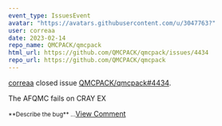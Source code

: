 ```yaml
---
event_type: IssuesEvent
avatar: "https://avatars.githubusercontent.com/u/3047763?"
user: correaa
date: 2023-02-14
repo_name: QMCPACK/qmcpack
html_url: https://github.com/QMCPACK/qmcpack/issues/4434
repo_url: https://github.com/QMCPACK/qmcpack
---
```


<a href='https://github.com/correaa' target='_blank'>correaa</a> closed issue <a href='https://github.com/QMCPACK/qmcpack/issues/4434' target='_blank'>QMCPACK/qmcpack#4434</a>.

<p>The AFQMC fails on CRAY EX</p><small>**Describe the bug**...</small><a href='https://github.com/QMCPACK/qmcpack/issues/4434' target='_blank'>View Comment</a>